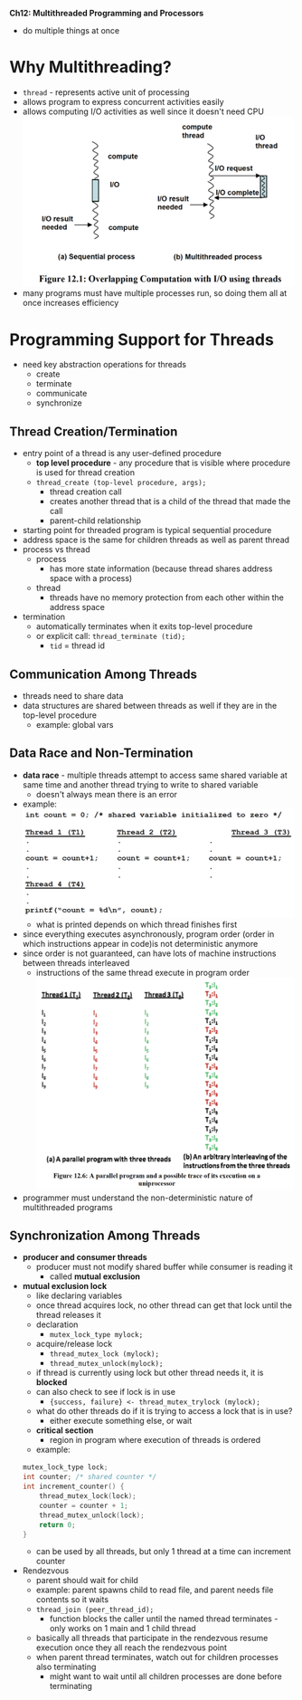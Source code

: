 **Ch12: Multithreaded Programming and Processors**

- do multiple things at once

# Why Multithreading?
- `thread` - represents active unit of processing
- allows program to express concurrent activities easily
- allows computing I/O activities as well since it doesn't need CPU
![](./images/ch12/0.png)
- many programs must have multiple processes run, so doing them all at once increases efficiency
# Programming Support for Threads
- need key abstraction operations for threads
    - create
    - terminate
    - communicate
    - synchronize
## Thread Creation/Termination
- entry point of a thread is any user-defined procedure
    - **top level procedure** - any procedure that is visible where procedure is used for thread creation
    - `thread_create (top-level procedure, args);`
        - thread creation call
        - creates another thread that is a child of the thread that made the call
        - parent-child relationship
- starting point for threaded program is typical sequential procedure
- address space is the same for children threads as well as parent thread
- process vs thread
    - process
        - has more state information (because thread shares address space with a process)
    - thread
        - threads have no memory protection from each other within the address space
- termination   
    - automatically terminates when it exits top-level procedure 
    - or explicit call: `thread_terminate (tid);`
        - `tid` = thread id
## Communication Among Threads
- threads need to share data
- data structures are shared between threads as well if they are in the top-level procedure
    - example: global vars
## Data Race and Non-Termination
- **data race** - multiple threads attempt to access same shared variable at same time and another thread trying to write to shared variable
    - doesn't always mean there is an error
- example:
![](./images/ch12/1.png)
    - what is printed depends on which thread finishes first
- since everything executes asynchronously, program order (order in which instructions appear in code)is not deterministic anymore
- since order is not guaranteed, can have lots of machine instructions between threads interleaved
    - instructions of the same thread execute in program order
![](./images/ch12/2.png)
- programmer must understand the non-deterministic nature of multithreaded programs
## Synchronization Among Threads
- **producer and consumer threads**
    - producer must not modify shared buffer while consumer is reading it
        - called **mutual exclusion**
- **mutual exclusion lock**
    - like declaring variables
    - once thread acquires lock, no other thread can get that lock until the thread releases it
    - declaration
        - `mutex_lock_type mylock;`
    - acquire/release lock
        - `thread_mutex_lock (mylock);`
        - `thread_mutex_unlock(mylock);`
    - if thread is currently using lock but other thread needs it, it is **blocked**
    - can also check to see if lock is in use
        - `{success, failure} <- thread_mutex_trylock (mylock);`
    - what do other threads do if it is trying to access a lock that is in use?
        - either execute something else, or wait
    - **critical section**
        - region in program where execution of threads is ordered
    - example:
    ```c
    mutex_lock_type lock;
    int counter; /* shared counter */
    int increment_counter() {
        thread_mutex_lock(lock);
        counter = counter + 1;
        thread_mutex_unlock(lock);
        return 0;
    }
    ```
    - can be used by all threads, but only 1 thread at a time can increment counter
- Rendezvous
    - parent should wait for child 
    - example: parent spawns child to read file, and parent needs file contents so it waits
    - `thread_join (peer_thread_id);`
        - function blocks the caller until the named thread terminates - only works on 1 main and 1 child thread
    - basically all threads that participate in the rendezvous resume execution once they all reach the rendezvous point
    - when parent thread terminates, watch out for children processes also terminating
        - might want to wait until all children processes are done before terminating